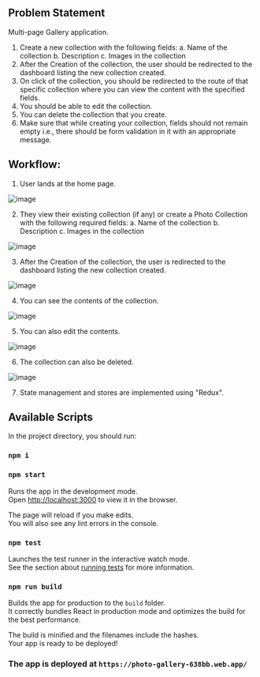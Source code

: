 ## Problem Statement

Multi-page Gallery application.
1. Create a new collection with the following fields:
a. Name of the collection
b. Description
c. Images in the collection
2. After the Creation of the collection, the user should be redirected to the dashboard listing the new collection created.
3. On click of the collection, you should be redirected to the route of that specific collection where you can view the content with the specified fields.
4. You should be able to edit the collection.
5. You can delete the collection that you create.
6. Make sure that while creating your collection, fields should not remain empty i.e., there should be form validation in it with an appropriate message.

## Workflow:

1) User lands at the home page.

![image](https://user-images.githubusercontent.com/66082800/165588299-1897f84f-cc30-4245-9bf9-839aad87611e.png)

2) They view their existing collection (if any) or create a Photo Collection with the following required fields:
a. Name of the collection
b. Description
c. Images in the collection

![image](https://user-images.githubusercontent.com/66082800/165588555-a8966cea-0825-401c-b718-1b08f822e231.png)


3) After the Creation of the collection, the user is redirected to the dashboard listing the new collection created.

![image](https://user-images.githubusercontent.com/66082800/165588598-2a3d63b0-a0b1-4791-bde8-cf40d8ed9123.png)

4) You can see the contents of the collection.

![image](https://user-images.githubusercontent.com/66082800/165588718-95ca5b0d-529c-4b0b-a593-5fa07f5fa053.png)

5) You can also edit the contents.

![image](https://user-images.githubusercontent.com/66082800/165588840-24649497-e4b8-46c1-9561-e3332d43fc8e.png)

6) The collection can also be deleted.

![image](https://user-images.githubusercontent.com/66082800/165588894-9a2c32db-1a85-4c7d-bf1f-a19006fed96b.png)

7) State management and stores are implemented using "Redux".


## Available Scripts

In the project directory, you should run:

### `npm i`

### `npm start`

Runs the app in the development mode.<br />
Open [http://localhost:3000](http://localhost:3000) to view it in the browser.

The page will reload if you make edits.<br />
You will also see any lint errors in the console.

### `npm test`

Launches the test runner in the interactive watch mode.<br />
See the section about [running tests](https://facebook.github.io/create-react-app/docs/running-tests) for more information.

### `npm run build`

Builds the app for production to the `build` folder.<br />
It correctly bundles React in production mode and optimizes the build for the best performance.

The build is minified and the filenames include the hashes.<br />
Your app is ready to be deployed!

### The app is deployed at `https://photo-gallery-638bb.web.app/`
